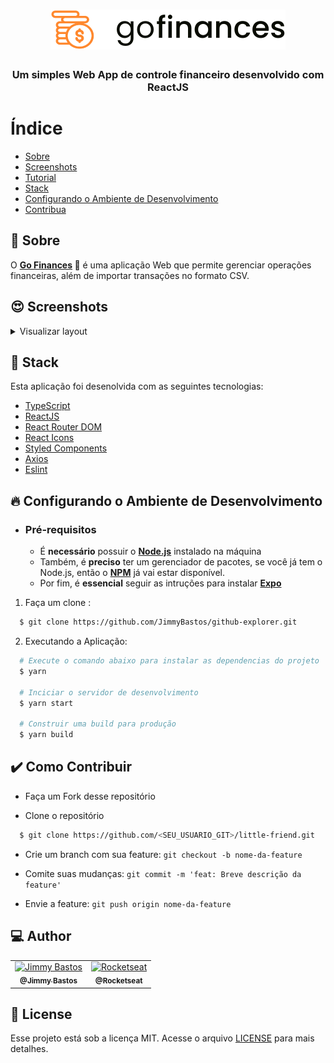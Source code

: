 <h1 align="center">
  <img src=".github/logo.svg" alt="Logo">
</h1>

<h3 align="center">
  Um simples Web App de controle financeiro desenvolvido com ReactJS 
</h3>

# Índice

- [Sobre](#sobre)
- [Screenshots](#screenshots)
- [Tutorial](#tutorial)
- [Stack](#tecnologias-utilizadas)
- [Configurando o Ambiente de Desenvolvimento](#como-usar)
- [Contribua](#como-contribuir)

<a id="sobre"></a>

## :bookmark:  Sobre

O <strong>[Go Finances](https://jimmybastos.github.io/gofinances/) 📲</strong> é uma aplicação Web que permite gerenciar operações financeiras, além de importar transações no formato CSV.

<a id="screenshots"></a>

## :heart_eyes: Screenshots
<details>
  <summary>
    Visualizar layout
  </summary>
  <img src=".github/dashboard.png" alt="Dashboard">
</details>

<a id="tecnologias-utilizadas"></a>

## :rocket: Stack

Esta aplicação foi desenolvida com as seguintes tecnologias:

- [TypeScript](https://www.typescriptlang.org/)
- [ReactJS](https://reactjs.org/)
- [React Router DOM](https://reacttraining.com/react-router/)
- [React Icons](https://react-icons.netlify.com/#/)
- [Styled Components](https://styled-components.com/)
- [Axios](https://github.com/axios/axios)
- [Eslint](https://eslint.org/)

<a id="como-usar"></a>

## :fire:  Configurando o Ambiente de Desenvolvimento

- ### **Pré-requisitos**

  - É **necessário** possuir o **[Node.js](https://nodejs.org/en/)** instalado na máquina
  - Também, é **preciso** ter um gerenciador de pacotes, se você já tem o Node.js, então o **[NPM](https://www.npmjs.com/)** já vai estar disponível.
  - Por fim, é **essencial** seguir as intruções para instalar **[Expo](https://expo.io/)**

1. Faça um clone :

```sh
  $ git clone https://github.com/JimmyBastos/github-explorer.git
```

2. Executando a Aplicação:

```sh
  # Execute o comando abaixo para instalar as dependencias do projeto
  $ yarn

  # Inciciar o servidor de desenvolvimento
  $ yarn start

  # Construir uma build para produção
  $ yarn build
```

<a id="como-contribuir"></a>

## :heavy_check_mark: Como Contribuir

- Faça um Fork desse repositório

- Clone o repositório
```sh
  $ git clone https://github.com/<SEU_USUARIO_GIT>/little-friend.git
```
- Crie um branch com sua feature: `git checkout -b nome-da-feature`

- Comite suas mudanças: `git commit -m 'feat: Breve descrição da feature'`

- Envie a feature: `git push origin nome-da-feature`

## :computer: Author

<table>
  <tr>
    <td align="center">
      <a href="https://www.linkedin.com/in/jimmybastos/">
        <img src="https://avatars0.githubusercontent.com/u/17859531?s=200&v=4" width="100px;" alt="Jimmy Bastos"/>
        <br />
        <sub>
          <b>@Jimmy Bastos</b>
        </sub>
       </a>
    </td>
    <td align="center">
      <a href="https://www.linkedin.com/school/rocketseat/">
        <img src="https://avatars0.githubusercontent.com/u/28929274?s=200&v=4" width="100px;" alt="Rocketseat"/>
        <br />
        <sub>
          <b>@Rocketseat</b>
        </sub>
       </a>
    </td>
  </tr>
</table>

## :memo:  License

Esse projeto está sob a licença MIT. Acesse o arquivo [LICENSE](LICENSE) para mais detalhes.

